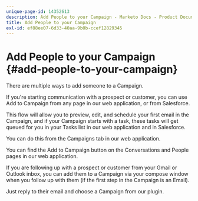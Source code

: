 ```yaml
---
unique-page-id: 14352613
description: Add People to your Campaign - Marketo Docs - Product Documentation
title: Add People to your Campaign
exl-id: ef88ee07-6d33-40aa-9b0b-ccef12829345
---
```

# Add People to your Campaign {#add-people-to-your-campaign}

There are multiple ways to add someone to a Campaign.

If you're starting communication with a prospect or customer, you can use Add to Campaign from any page in our web application, or from Salesforce.

This flow will allow you to preview, edit, and schedule your first email in the Campaign, and if your Campaign starts with a task, these tasks will get queued for you in your Tasks list in our web application and in Salesforce.

You can do this from the Campaigns tab in our web application.

You can find the Add to Campaign button on the Conversations and People pages in our web application.

If you are following up with a prospect or customer from your Gmail or Outlook inbox, you can add them to a Campaign via your compose window when you follow up with them (if the first step in the Campaign is an Email).

Just reply to their email and choose a Campaign from our plugin.
